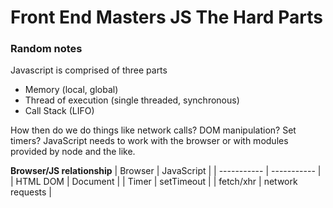 # Front End Masters JS The Hard Parts

### Random notes

Javascript is comprised of three parts
- Memory (local, global)
- Thread of execution (single threaded, synchronous)
- Call Stack (LIFO)

How then do we do things like network calls? DOM manipulation? Set timers?
JavaScript needs to work with the browser or with modules provided by node and the like. 

**Browser/JS relationship**
| Browser      | JavaScript |
| ----------- | ----------- |
| HTML DOM      | Document       |
| Timer   | setTimeout        |
| fetch/xhr | network requests |

